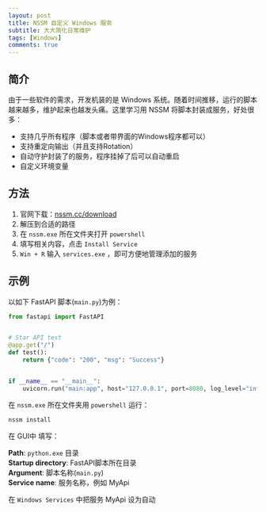 ```yaml
---
layout: post
title: NSSM 自定义 Windows 服务
subtitle: 大大简化日常维护
tags: [Windows]
comments: true
---
```


## 简介

由于一些软件的需求，开发机装的是 Windows 系统。随着时间推移，运行的脚本越来越多，维护起来也越发头痛。这里学习用 NSSM 将脚本封装成服务，好处很多：

- 支持几乎所有程序（脚本或者带界面的Windows程序都可以）
- 支持重定向输出（并且支持Rotation）
- 自动守护封装了的服务，程序挂掉了后可以自动重启
- 自定义环境变量

## 方法

1. 官网下载：[nssm.cc/download](nssm.cc/download)
2.  解压到合适的路径  
3. 在 `nssm.exe` 所在文件夹打开 `powershell`  
4. 填写相关内容，点击 `Install Service`  
5. `Win + R` 输入 `services.exe` ，即可方便地管理添加的服务  

## 示例

以如下 FastAPI 脚本(`main.py`)为例：

```python
from fastapi import FastAPI


# Star API test
@app.get("/")
def test():
    return {"code": "200", "msg": "Success"}


if __name__ == "__main__":
    uvicorn.run("main:app", host="127.0.0.1", port=8080, log_level="info")
```

在 `nssm.exe` 所在文件夹用 `powershell` 运行：

```powershell
nssm install
```

在 GUI中 填写：

**Path**: `python.exe` 目录  
**Startup directory**: FastAPI脚本所在目录  
**Argument**:  脚本名称(`main.py`)  
**Service name**: 服务名称，例如 MyApi

在 `Windows Services` 中把服务 MyApi 设为自动